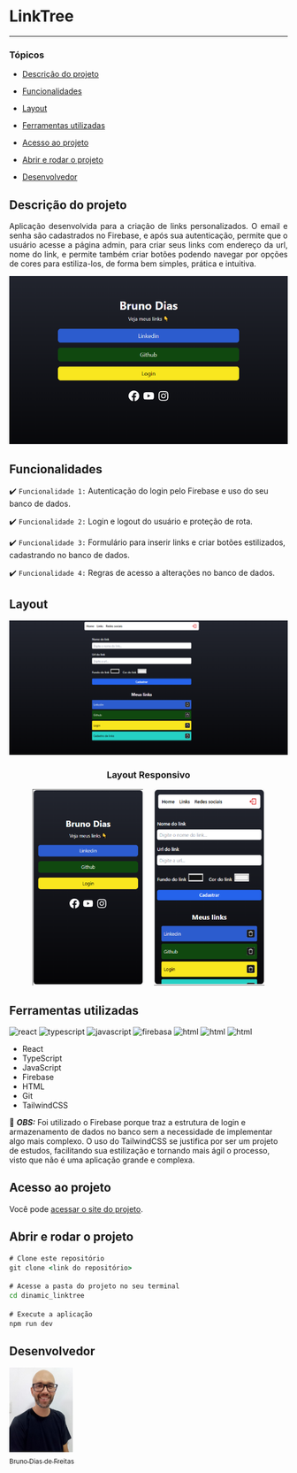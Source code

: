 # LinkTree

<hr>

### Tópicos

- [Descrição do projeto](#descrição-do-projeto)

- [Funcionalidades](#funcionalidades)

- [Layout](#layout)

- [Ferramentas utilizadas](#ferramentas-utilizadas)

- [Acesso ao projeto](#acesso-ao-projeto)

- [Abrir e rodar o projeto](#abrir-e-rodar-o-projeto)

- [Desenvolvedor](#desenvolvedor)

## Descrição do projeto

<p align="justify">
 Aplicação desenvolvida para a criação de links personalizados. O email e senha são cadastrados no Firebase, e após sua autenticação, permite que o usuário acesse a página admin, para criar seus links com endereço da url, nome do link, e permite também criar botões podendo navegar por opções de cores para estiliza-los, de forma bem simples, prática e intuitiva.

![layout página principal](./src/images/main_page.png)

</p>

## Funcionalidades

:heavy_check_mark: `Funcionalidade 1:` Autenticação do login pelo Firebase e uso do seu banco de dados.

:heavy_check_mark: `Funcionalidade 2:` Login e logout do usuário e proteção de rota.

:heavy_check_mark: `Funcionalidade 3:` Formulário para inserir links e criar botões estilizados, cadastrando no banco de dados.

:heavy_check_mark: `Funcionalidade 4:` Regras de acesso a alterações no banco de dados.

## Layout

<div align="center">

![layout página de cadastro de links](./src/images/page2.png)

### Layout Responsivo

<img style='width:200px;  margin-right: 20px' src='./src/images/cel.png' alt='layout responsivo para celular'><img style='width:200px' src='./src/images/cel2.png' alt='layout responsivo para celular'>

  </div>

###

## Ferramentas utilizadas

<img src="https://cdn.jsdelivr.net/gh/devicons/devicon@latest/icons/react/react-original.svg" alt="react" width="40" height="40"/> <img src="https://cdn.jsdelivr.net/gh/devicons/devicon@latest/icons/typescript/typescript-plain.svg" alt="typescript" width="40" height="40"/> <img src="https://cdn.jsdelivr.net/gh/devicons/devicon@latest/icons/javascript/javascript-plain.svg" alt="javascript" width="40" height="40"/> <img src="https://cdn.jsdelivr.net/gh/devicons/devicon@latest/icons/firebase/firebase-original.svg" alt="firebasa" width="40" height="40"/> <img src="https://cdn.jsdelivr.net/gh/devicons/devicon@latest/icons/html5/html5-original.svg" alt="html" width="40" height="40"/> <img src="https://cdn.jsdelivr.net/gh/devicons/devicon@latest/icons/git/git-original.svg" alt="html" width="40" height="40"/> <img src="https://cdn.jsdelivr.net/gh/devicons/devicon@latest/icons/tailwindcss/tailwindcss-original.svg" alt="html" width="40" height="40"/> 

- React
- TypeScript
- JavaScript
- Firebase
- HTML
- Git
- TailwindCSS

🎈 <i><b>OBS:</b></i> Foi utilizado o Firebase porque traz a estrutura de login e armazenamento de dados no banco sem a necessidade de implementar algo mais complexo.
       O uso do TailwindCSS se justifica por ser um projeto de estudos, facilitando sua estilização e tornando mais ágil o processo, visto que não é uma aplicação grande e complexa.


###

## Acesso ao projeto

Você pode [acessar o site do projeto](https://dinamic-linktree.vercel.app/).

## Abrir e rodar o projeto

```cmd
# Clone este repositório
git clone <link do repositório>

# Acesse a pasta do projeto no seu terminal
cd dinamic_linktree

# Execute a aplicação
npm run dev
```

## Desenvolvedor

[<img src="./src/icones/bruno.jpg" width=115><br><sub>Bruno Dias de Freitas</sub>](https://www.linkedin.com/in/brunodias-dev)
